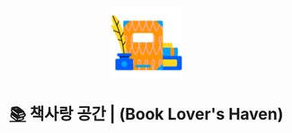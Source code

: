 <div style="width:25%; margin: auto;">
  <img src="./main_app/static/images/book.png" width="500px" alt="book-lovers-haven-logo">
</div>
<h1 style="text-align: center;">
    <a href="#--------------------책사랑-공간--book-lovers-haven">📚</a>
    책사랑 공간 | (Book Lover's Haven)
</h1>
